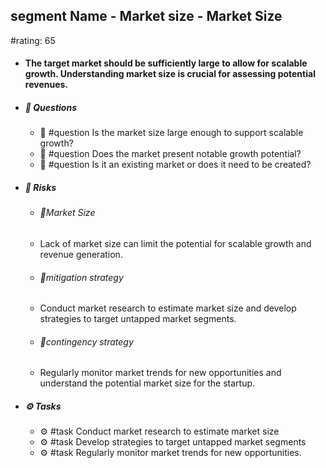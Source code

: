 ## segment Name - Market size - Market Size
#rating: 65
- #### The target market should be sufficiently large to allow for scalable growth. Understanding market size is crucial for assessing potential revenues.
- ##### 💭 Questions
  - 💭 #question Is the market size large enough to support scalable growth?
  - 💭 #question Does the market present notable growth potential?
  - 💭 #question Is it an existing market or does it need to be created?
- ##### 🚨 Risks

  - ###### 🚨Market Size
  - Lack of market size can limit the potential for scalable growth and revenue generation.
  - ###### 🚨mitigation strategy
  - Conduct market research to estimate market size and develop strategies to target untapped market segments.
  - ###### 🚨contingency strategy
  - Regularly monitor market trends for new opportunities and understand the potential market size for the startup.
- ##### ⚙️ Tasks
  - ⚙️ #task Conduct market research to estimate market size
  - ⚙️ #task  Develop strategies to target untapped market segments
  - ⚙️ #task  Regularly monitor market trends for new opportunities.


